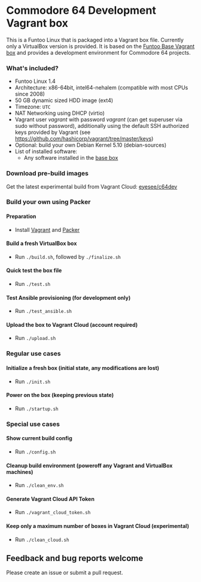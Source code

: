 # Commodore 64 Development Vagrant box

This is a Funtoo Linux that is packaged into a Vagrant box file. Currently only a VirtualBox version is provided.
It is based on the [Funtoo Base Vagrant box](https://github.com/foobarlab/funtoo-base-packer) and provides a development environment for Commodore 64 projects.

### What's included?

 - Funtoo Linux 1.4
 - Architecture: x86-64bit, intel64-nehalem (compatible with most CPUs since 2008)
 - 50 GB dynamic sized HDD image (ext4)
 - Timezone: ```UTC```
 - NAT Networking using DHCP (virtio)
 - Vagrant user *vagrant* with password *vagrant* (can get superuser via sudo without password), additionally using the default SSH authorized keys provided by Vagrant (see https://github.com/hashicorp/vagrant/tree/master/keys) 
 - Optional: build your own Debian Kernel 5.10 (debian-sources)
 - List of installed software:
    - Any software installed in the [base box](https://github.com/foobarlab/funtoo-base-packer)

### Download pre-build images

Get the latest experimental build from Vagrant Cloud: [eyesee/c64dev](https://app.vagrantup.com/eyesee/c64dev)

### Build your own using Packer

#### Preparation

 - Install [Vagrant](https://www.vagrantup.com/) and [Packer](https://www.packer.io/)

#### Build a fresh VirtualBox box

 - Run ```./build.sh```, followed by ```./finalize.sh```
 
#### Quick test the box file

 - Run ```./test.sh```

#### Test Ansible provisioning (for development only)

 - Run ```./test_ansible.sh```

#### Upload the box to Vagrant Cloud (account required)

 - Run ```./upload.sh```

### Regular use cases

#### Initialize a fresh box (initial state, any modifications are lost)

 - Run ```./init.sh```

#### Power on the box (keeping previous state)

 - Run ```./startup.sh```

### Special use cases

#### Show current build config

 - Run ```./config.sh```

#### Cleanup build environment (poweroff any Vagrant and VirtualBox machines)

 - Run ```./clean_env.sh```

#### Generate Vagrant Cloud API Token

 - Run ```./vagrant_cloud_token.sh```

#### Keep only a maximum number of boxes in Vagrant Cloud (experimental)

 - Run ```./clean_cloud.sh```

## Feedback and bug reports welcome

Please create an issue or submit a pull request.
